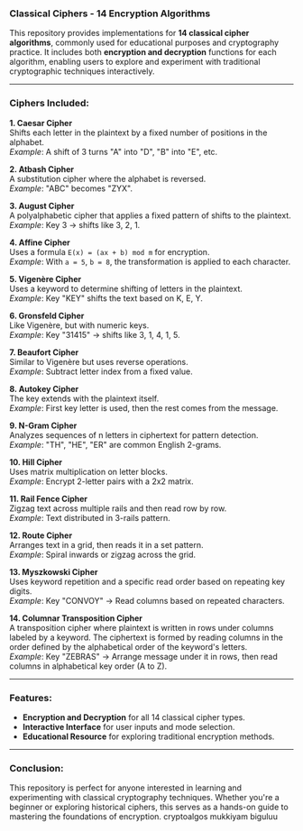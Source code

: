 ### **Classical Ciphers - 14 Encryption Algorithms**

This repository provides implementations for **14 classical cipher algorithms**, commonly used for educational purposes and cryptography practice. It includes both **encryption and decryption** functions for each algorithm, enabling users to explore and experiment with traditional cryptographic techniques interactively.

---

### **Ciphers Included:**

**1. Caesar Cipher**  
Shifts each letter in the plaintext by a fixed number of positions in the alphabet.  
*Example*: A shift of 3 turns "A" into "D", "B" into "E", etc.

**2. Atbash Cipher**  
A substitution cipher where the alphabet is reversed.  
*Example*: "ABC" becomes "ZYX".

**3. August Cipher**  
A polyalphabetic cipher that applies a fixed pattern of shifts to the plaintext.  
*Example*: Key 3 → shifts like 3, 2, 1.

**4. Affine Cipher**  
Uses a formula `E(x) = (ax + b) mod m` for encryption.  
*Example*: With `a = 5`, `b = 8`, the transformation is applied to each character.

**5. Vigenère Cipher**  
Uses a keyword to determine shifting of letters in the plaintext.  
*Example*: Key "KEY" shifts the text based on K, E, Y.

**6. Gronsfeld Cipher**  
Like Vigenère, but with numeric keys.  
*Example*: Key "31415" → shifts like 3, 1, 4, 1, 5.

**7. Beaufort Cipher**  
Similar to Vigenère but uses reverse operations.  
*Example*: Subtract letter index from a fixed value.

**8. Autokey Cipher**  
The key extends with the plaintext itself.  
*Example*: First key letter is used, then the rest comes from the message.

**9. N-Gram Cipher**  
Analyzes sequences of n letters in ciphertext for pattern detection.  
*Example*: "TH", "HE", "ER" are common English 2-grams.

**10. Hill Cipher**  
Uses matrix multiplication on letter blocks.  
*Example*: Encrypt 2-letter pairs with a 2x2 matrix.

**11. Rail Fence Cipher**  
Zigzag text across multiple rails and then read row by row.  
*Example*: Text distributed in 3-rails pattern.

**12. Route Cipher**  
Arranges text in a grid, then reads it in a set pattern.  
*Example*: Spiral inwards or zigzag across the grid.

**13. Myszkowski Cipher**  
Uses keyword repetition and a specific read order based on repeating key digits.  
*Example*: Key "CONVOY" → Read columns based on repeated characters.

**14. Columnar Transposition Cipher**  
A transposition cipher where plaintext is written in rows under columns labeled by a keyword. The ciphertext is formed by reading columns in the order defined by the alphabetical order of the keyword's letters.  
*Example*: Key "ZEBRAS" → Arrange message under it in rows, then read columns in alphabetical key order (A to Z).

---

### **Features:**

- **Encryption and Decryption** for all 14 classical cipher types.  
- **Interactive Interface** for user inputs and mode selection.  
- **Educational Resource** for exploring traditional encryption methods.

---

### **Conclusion:**

This repository is perfect for anyone interested in learning and experimenting with classical cryptography techniques. Whether you're a beginner or exploring historical ciphers, this serves as a hands-on guide to mastering the foundations of encryption.
cryptoalgos mukkiyam biguluu
